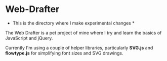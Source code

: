 # Web-Drafter

* This is the directory where I make experimental changes *

The Web Drafter is a pet project of mine where I try and learn the basics of JavaScript and jQuery.

Currently I'm using a couple of helper libraries, particularly **SVG.js** and **flowtype.js** for simplifying font sizes and SVG drawings.